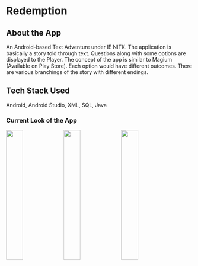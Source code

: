 # Redemption
## About the App
An Android-based Text Adventure under IE NITK. The application is basically a story told through text. Questions along with some options are displayed to the Player. The concept of the app is similar to Magium (Available on Play Store). Each option would have different outcomes. There are various branchings of the story with different endings.
## Tech Stack Used
Android, Android Studio, XML, SQL, Java

### Current Look of the App

<img src="https://user-images.githubusercontent.com/53687927/97193836-7562a400-17cf-11eb-8b17-5279b007c847.png" width="30%"></img> <img src="https://user-images.githubusercontent.com/53687927/97193848-798ec180-17cf-11eb-845e-93022e832631.png" width="30%"></img> <img src="https://user-images.githubusercontent.com/53687927/97193860-7dbadf00-17cf-11eb-8a83-e4fc4bf73e09.png" width="30%"></img>
